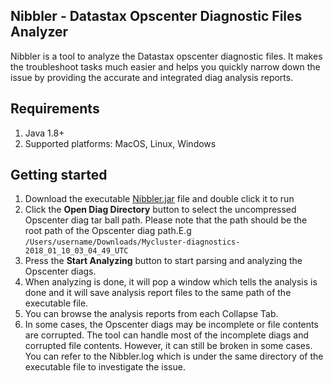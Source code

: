 ## Nibbler - Datastax Opscenter Diagnostic Files Analyzer

Nibbler is a tool to analyze the Datastax opscenter diagnostic files. It makes the troubleshoot tasks much easier and helps you quickly narrow down the issue by providing the accurate and integrated diag analysis reports. 


## Requirements

1. Java 1.8+  
2. Supported platforms: MacOS, Linux, Windows

## Getting started

1. Download the executable [Nibbler.jar](https://github.com/GLZ9568/Nibbler/raw/master/out/artifacts/Nibbler_jar2/Nibbler.jar) file and double click it to run
2. Click the **Open Diag Directory** button to select the uncompressed Opscenter diag tar ball path. Please note that the path should be the root path of the Opscenter diag path.E.g `/Users/username/Downloads/Mycluster-diagnostics-2018_01_10_03_04_49_UTC`
3. Press the **Start Analyzing** button to start parsing and analyzing the Opscenter diags.
4. When analyzing is done, it will pop a window which tells the analysis is done and it will save analysis report files to the same path of the executable file.
5. You can browse the analysis reports from each Collapse Tab.
6. In some cases, the Opscenter diags may be incomplete or file contents are corrupted. The tool can handle most of the incomplete diags and corrupted file contents. However, it can still be broken in some cases. You can refer to the Nibbler.log which is under the same directory of the executable file to investigate the issue.


